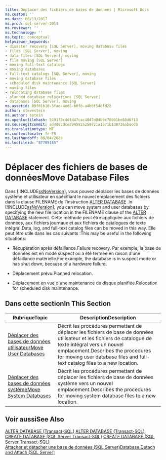 ```yaml
---
title: Déplacer des fichiers de bases de données | Microsoft Docs
ms.custom: ''
ms.date: 06/13/2017
ms.prod: sql-server-2014
ms.reviewer: ''
ms.technology: ''
ms.topic: conceptual
helpviewer_keywords:
- disaster recovery [SQL Server], moving database files
- files [SQL Server], moving
- data files [SQL Server], moving
- file moving [SQL Server]
- moving full-text catalogs
- moving databases
- full-text catalogs [SQL Server], moving
- moving database files
- scheduled disk maintenance [SQL Server]
- moving files
- relocating database files
- planned database relocations [SQL Server]
- databases [SQL Server], moving
ms.assetid: 89f01b10-5fae-4ed8-b0fb-a4b9f540fd28
author: stevestein
ms.author: sstein
ms.openlocfilehash: 5491f3c4dfd47cac4047d0409c78001be80d6f13
ms.sourcegitcommit: ad4d92dce894592a259721a1571b1d8736abacdb
ms.translationtype: MT
ms.contentlocale: fr-FR
ms.lasthandoff: 08/04/2020
ms.locfileid: "87705155"
---
```

# <a name="move-database-files"></a><span data-ttu-id="6d507-102">Déplacer des fichiers de bases de données</span><span class="sxs-lookup"><span data-stu-id="6d507-102">Move Database Files</span></span>
  <span data-ttu-id="6d507-103">Dans [!INCLUDE[ssNoVersion](../../includes/ssnoversion-md.md)], vous pouvez déplacer les bases de données système et utilisateur en spécifiant le nouvel emplacement des fichiers dans la clause FILENAME de l’instruction [ALTER DATABASE](/sql/t-sql/statements/alter-database-transact-sql) .</span><span class="sxs-lookup"><span data-stu-id="6d507-103">In [!INCLUDE[ssNoVersion](../../includes/ssnoversion-md.md)], you can move system and user databases by specifying the new file location in the FILENAME clause of the [ALTER DATABASE](/sql/t-sql/statements/alter-database-transact-sql) statement.</span></span> <span data-ttu-id="6d507-104">Cette méthode peut être appliquée aux fichiers de données, aux fichiers journaux et aux fichiers de catalogues de texte intégral.</span><span class="sxs-lookup"><span data-stu-id="6d507-104">Data, log, and full-text catalog files can be moved in this way.</span></span> <span data-ttu-id="6d507-105">Elle peut être utile dans les cas suivants :</span><span class="sxs-lookup"><span data-stu-id="6d507-105">This may be useful in the following situations:</span></span>  
  
-   <span data-ttu-id="6d507-106">Récupération après défaillance.</span><span class="sxs-lookup"><span data-stu-id="6d507-106">Failure recovery.</span></span> <span data-ttu-id="6d507-107">Par exemple, la base de données est en mode suspect ou a été fermée en raison d'une défaillance matérielle.</span><span class="sxs-lookup"><span data-stu-id="6d507-107">For example, the database is in suspect mode or has shut down, because of a hardware failure.</span></span>  
  
-   <span data-ttu-id="6d507-108">Déplacement prévu.</span><span class="sxs-lookup"><span data-stu-id="6d507-108">Planned relocation.</span></span>  
  
-   <span data-ttu-id="6d507-109">Déplacement en vue d'une maintenance de disque planifiée.</span><span class="sxs-lookup"><span data-stu-id="6d507-109">Relocation for scheduled disk maintenance.</span></span>  
  
## <a name="in-this-section"></a><span data-ttu-id="6d507-110">Dans cette section</span><span class="sxs-lookup"><span data-stu-id="6d507-110">In This Section</span></span>  
  
|<span data-ttu-id="6d507-111">Rubrique</span><span class="sxs-lookup"><span data-stu-id="6d507-111">Topic</span></span>|<span data-ttu-id="6d507-112">Description</span><span class="sxs-lookup"><span data-stu-id="6d507-112">Description</span></span>|  
|-----------|-----------------|  
|[<span data-ttu-id="6d507-113">Déplacer des bases de données utilisateur</span><span class="sxs-lookup"><span data-stu-id="6d507-113">Move User Databases</span></span>](move-user-databases.md)|<span data-ttu-id="6d507-114">Décrit les procédures permettant de déplacer les fichiers de base de données utilisateur et les fichiers de catalogue de texte intégral vers un nouvel emplacement.</span><span class="sxs-lookup"><span data-stu-id="6d507-114">Describes the procedures for moving user database files and full-text catalog files to a new location.</span></span>|  
|[<span data-ttu-id="6d507-115">Déplacer des bases de données système</span><span class="sxs-lookup"><span data-stu-id="6d507-115">Move System Databases</span></span>](system-databases.md)|<span data-ttu-id="6d507-116">Décrit les procédures permettant de déplacer les fichiers de base de données système vers un nouvel emplacement.</span><span class="sxs-lookup"><span data-stu-id="6d507-116">Describes the procedures for moving system database files to a new location.</span></span>|  
  
## <a name="see-also"></a><span data-ttu-id="6d507-117">Voir aussi</span><span class="sxs-lookup"><span data-stu-id="6d507-117">See Also</span></span>  
 <span data-ttu-id="6d507-118">[ALTER DATABASE &#40;Transact-SQL&#41;](/sql/t-sql/statements/alter-database-transact-sql) </span><span class="sxs-lookup"><span data-stu-id="6d507-118">[ALTER DATABASE &#40;Transact-SQL&#41;](/sql/t-sql/statements/alter-database-transact-sql) </span></span>  
 <span data-ttu-id="6d507-119">[CREATE DATABASE &#40;SQL Server Transact-SQL&#41;](/sql/t-sql/statements/create-database-sql-server-transact-sql) </span><span class="sxs-lookup"><span data-stu-id="6d507-119">[CREATE DATABASE &#40;SQL Server Transact-SQL&#41;](/sql/t-sql/statements/create-database-sql-server-transact-sql) </span></span>  
 [<span data-ttu-id="6d507-120">Attacher et détacher une base de données &#40;SQL Server&#41;</span><span class="sxs-lookup"><span data-stu-id="6d507-120">Database Detach and Attach &#40;SQL Server&#41;</span></span>](database-detach-and-attach-sql-server.md)  
  
  
